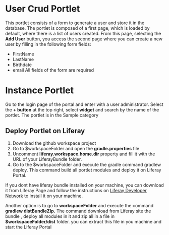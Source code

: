 ﻿# User Crud Portlet

This portlet consists of a form to generate a user and store it in the database.
The portlet is composed of a first page, which is loaded by default, where there is a list of users created. From this page, selecting the **Add User** button, you access the second page where you can create a new user by filling in the following form fields:

 - FirstName
 - LastName
 - Birthdate
 - email
All fields of the form are required


# Instance Portlet

Go to the login page of the portal and enter with a user administrator. Select the  **+ button** at the top right, select **widget** and search by the name of the portlet. The portlet is in the Sample category


## Deploy Portlet on Liferay

 1. Download the github workspace project 
 2. Go to $workspaceFolder and open the **gradle.properties** file
 3. Uncomment **liferay.workspace.home.dir** property and fill it with the URL of your LiferayBundle folder. 
 4. Go to the $workspaceFolder and execute the gradle command gradlew deploy. This command build all portlet modules and deploy it on Liferay Portal.

If you dont have liferay bundle installed on your machine, you can download it from Liferay Page and follow the instructions on [Liferay Developer Network](https://portal.liferay.dev/docs/7-1/deploy/-/knowledge_base/d/preparing-for-install) to install it on your machine.

Another option is to go to **workspaceFolder** and execute the command **gradlew distBundleZIp.** 
The command download from Liferay site the bundle , deploy all modules in it and zip all in a file in **$workspaceFolder/dist** folder. you can extract this file in you machine and start the Liferay Portal









